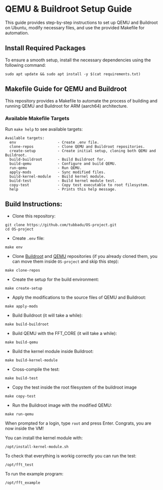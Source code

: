 # QEMU & Buildroot Setup Guide

This guide provides step-by-step instructions to set up QEMU and Buildroot on Ubuntu, modify necessary files, and use the provided Makefile for automation.

## Install Required Packages

To ensure a smooth setup, install the necessary dependencies using the following command:

```
sudo apt update && sudo apt install -y $(cat requirements.txt)  
```

## Makefile Guide for QEMU and Buildroot

This repository provides a Makefile to automate the process of building and running QEMU and Buildroot for ARM (aarch64) architecture.

### Available Makefile Targets

Run `make help` to see available targets:

```text
Available targets:
  env                   - Create .env file.
  clone-repos           - Clone QEMU and Buildroot repositories.
  create-setup          - Create initial setup, cloning both QEMU and Buildroot.
  build-buildroot       - Build Buildroot for.
  build-qemu            - Configure and build QEMU.
  run-qemu              - Run QEMU.
  apply-mods            - Sync modified files.
  build-kernel-module   - Build kernel module.
  build-test            - Build kernel module test.
  copy-test             - Copy test executable to root filesystem.
  help                  - Prints this help message.
```

## Build Instructions:

- Clone this repository:

```
git clone https://github.com/tubbadu/OS-project.git
cd OS-project
```

- Create `.env` file:
   
```
make env
```

- Clone [Buildroot](https://github.com/buildroot/buildroot) and [QEMU](https://github.com/qemu/qemu) repositories (if you already cloned them, you can move them inside `OS-project` and skip this step):
  
```
make clone-repos
```

- Create the setup for the build environment: 
  
```
make create-setup
```

- Apply the modifications to the source files of QEMU and Buildroot:
   
```
make apply-mods
```

- Build Buildroot (it will take a while):
   
```
make build-buildroot
```

- Build QEMU with the FFT_CORE (it will take a while):
  
```
make build-qemu
```
  
- Build the kernel module inside Buildroot:

```
make build-kernel-module
```

- Cross-compile the test:

```
make build-test
```
- Copy the test inside the root filesystem of the buildroot image

```
make copy-test
```
  
- Run the Buildroot image with the modified QEMU:
   
```
make run-qemu
```

  When prompted for a login, type `root` and press Enter. Congrats, you are now inside the VM!
    
  You can install the kernel module with:
  
```
/opt/install-kernel-module.sh
```

To check that everything is workig correctly you can run the test:
```
/opt/fft_test
```

To run the example program:
```
/opt/fft_example
```
  
